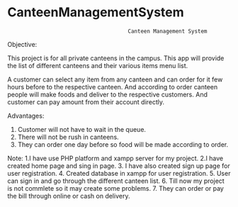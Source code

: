 CanteenManagementSystem
=======================
                                          Canteen Management System


Objective:


This project is for all private canteens in the campus.
This app will provide the list of different canteens and their various items menu list.

A customer can select any item from any canteen and can order for it few hours before to the respective canteen.
And according to order canteen people will make foods and deliver to the respective customers.
And customer can pay amount from their account directly.




Advantages:


1. Customer will not have to wait in the queue.
2. There will not be rush in canteens.
3. They can order one day before so food will be made according to order.



Note:
     1.I have use PHP platform and xampp server for my project.
     2.I have created home page and sing in page.
     3. I have also created sign up page for user registration.
     4. Created database in xampp for user registration.
     5. User can sign in and go through the different canteen list.
     6. Till now my project is not commlete so it may create some problems.
     7. They can order or pay the bill through online or cash on delivery.
